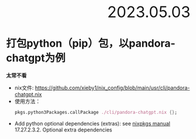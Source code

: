 <div style="text-align:right; font-size:3em;">2023.05.03</div>

# 打包python（pip）包，以pandora-chatgpt为例

**太常不看**

* nix文件: https://github.com/xieby1/nix_config/blob/main/usr/cli/pandora-chatgpt.nix
* 使用方法：
  ```nix
  pkgs.python3Packages.callPackage ./cli/pandora-chatgpt.nix {};
  ```
* Add python optional dependencies (extras): see [nixpkgs manual](https://nixos.org/manual/nixpkgs/stable/) 17.27.2.3.2. Optional extra dependencies

